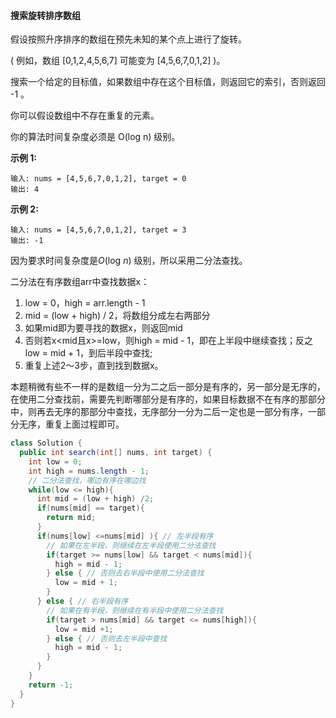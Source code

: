#### 搜索旋转排序数组

假设按照升序排序的数组在预先未知的某个点上进行了旋转。

( 例如，数组 [0,1,2,4,5,6,7] 可能变为 [4,5,6,7,0,1,2] )。

搜索一个给定的目标值，如果数组中存在这个目标值，则返回它的索引，否则返回 -1 。

你可以假设数组中不存在重复的元素。

你的算法时间复杂度必须是 O(log n) 级别。

**示例 1:**

```
输入: nums = [4,5,6,7,0,1,2], target = 0
输出: 4
```

**示例 2:**

```
输入: nums = [4,5,6,7,0,1,2], target = 3
输出: -1
```

因为要求时间复杂度是*O*(log *n*) 级别，所以采用二分法查找。

二分法在有序数组arr中查找数据x：

1. low = 0，high = arr.length - 1
2. mid = (low + high) / 2，将数组分成左右两部分
3. 如果mid即为要寻找的数据x，则返回mid
4. 否则若x<mid且x>=low，则high = mid - 1，即在上半段中继续查找；反之 low = mid + 1，到后半段中查找;
5. 重复上述2～3步，直到找到数据x。

本题稍微有些不一样的是数组一分为二之后一部分是有序的，另一部分是无序的，在使用二分查找前，需要先判断哪部分是有序的，如果目标数据不在有序的那部分中，则再去无序的那部分中查找，无序部分一分为二后一定也是一部分有序，一部分无序，重复上面过程即可。

```java
class Solution {
  public int search(int[] nums, int target) {
    int low = 0;
    int high = nums.length - 1;
    // 二分法查找，哪边有序在哪边找
    while(low <= high){
      int mid = (low + high) /2;
      if(nums[mid] == target){
        return mid;
      }
      if(nums[low] <=nums[mid] ){ // 左半段有序
        // 如果在左半段，则继续在左半段使用二分法查找
        if(target >= nums[low] && target < nums[mid]){
          high = mid - 1;
        } else { // 否则去右半段中使用二分法查找
          low = mid + 1;
        }
      } else { // 右半段有序
        // 如果在有半段，则继续在有半段中使用二分法查找
        if(target > nums[mid] && target <= nums[high]){
          low = mid +1;
        } else { // 否则去左半段中查找
          high = mid - 1;
        }
      }
    }
    return -1;
  }
}
```


